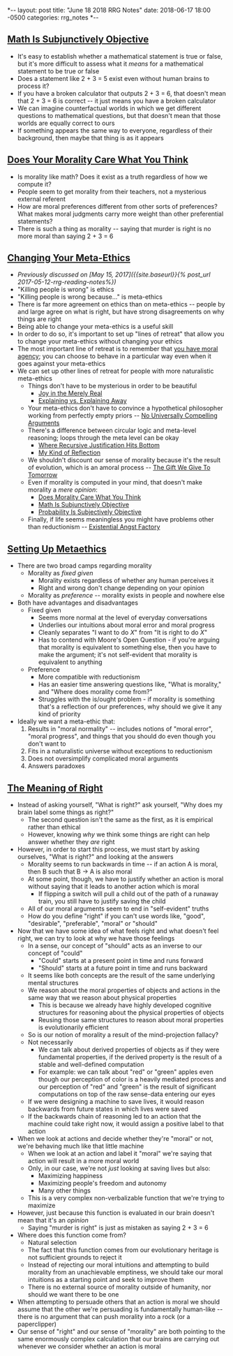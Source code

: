 *--
layout: post
title: "June 18 2018 RRG Notes"
date: 2018-06-17 18:00 -0500
categories: rrg_notes
*--

## [Math Is Subjunctively Objective](https://www.greaterwrong.com/posts/WAQ3qMD4vdXheQmui/math-is-subjunctively-objective)

* It's easy to establish whether a mathematical statement is true or false, but it's more difficult to assess what it *means* for a mathematical statement to be true or false
* Does a statement like 2 + 3 = 5 exist even without human brains to process it?
* If you have a broken calculator that outputs 2 + 3 = 6, that doesn't mean that 2 + 3 = 6 is correct -- it just means you have a broken calculator
* We can imagine counterfactual worlds in which we get different questions to mathematical questions, but that doesn't mean that those worlds are equally correct to ours
* If something appears the same way to everyone, regardless of their background, then maybe that thing is as it appears

## [Does Your Morality Care What You Think](https://www.greaterwrong.com/posts/GAR8gT3d9uCtr4kv8/does-your-morality-care-what-you-think)

* Is morality like math? Does it exist as a truth regardless of how we compute it?
* People seem to get morality from their teachers, not a mysterious external referent
* How are moral preferences different from other sorts of preferences? What makes moral judgments carry more weight than other preferential statements?
* There is such a thing as morality -- saying that murder is right is no more moral than saying 2 + 3 = 6

## [Changing Your Meta-Ethics](https://www.greaterwrong.com/posts/LhP2zGBWR5AdssrdJ/changing-your-metaethics)

* *Previously discussed on [May 15, 2017]({{site.baseurl}}{% post_url 2017-05-12-rrg-reading-notes%})*
* "Killing people is wrong" is ethics
* "Killing people is wrong because..." is meta-ethics
* There is far more agreement on ethics than on meta-ethics -- people by and large agree on what is right, but have strong disagreements on why things are right
* Being able to change your meta-ethics is a useful skill
* In order to do so, it's important to set up "lines of retreat" that allow you to change your meta-ethics without changing your ethics
* The most important line of retreat is to remember that [you have moral agency](https://www.greaterwrong.com/posts/K9JSM7d7bLJguMxEp/the-moral-void); you can choose to behave in a particular way even when it goes against your meta-ethics
* We can set up other lines of retreat for people with more naturalistic meta-ethics
    * Things don't have to be mysterious in order to be beautiful
        * [Joy in the Merely Real](https://www.greaterwrong.com/posts/x4dG4GhpZH2hgz59x/joy-in-the-merely-real)
        * [Explaining vs. Explaining Away](https://www.greaterwrong.com/posts/cphoF8naigLhRf3tu/explaining-vs-explaining-away)
    * Your meta-ethics don't have to convince a hypothetical philosopher working from perfectly empty priors -- [No Universally Compelling Arguments](https://www.greaterwrong.com/posts/PtoQdG7E8MxYJrigu/no-universally-compelling-arguments)
    * There's a difference between circular logic and meta-level reasoning; loops through the meta level can be okay
        * [Where Recursive Justification Hits Bottom](https://www.greaterwrong.com/posts/C8nEXTcjZb9oauTCW/where-recursive-justification-hits-bottom)
        * [My Kind of Reflection](https://www.greaterwrong.com/posts/TynBiYt6zg42StRbb/my-kind-of-reflection)
    * We shouldn't discount our sense of morality because it's the result of evolution, which is an amoral process -- [The Gift We Give To Tomorrow](https://www.greaterwrong.com/posts/pGvyqAQw6yqTjpKf4/the-gift-we-give-to-tomorrow)
    * Even if morality is computed in your mind, that doesn't make morality a *mere opinion*:
        * [Does Morality Care What You Think](https://www.greaterwrong.com/posts/GAR8gT3d9uCtr4kv8/does-your-morality-care-what-you-think)
        * [Math Is Subjunctively Objective](https://www.greaterwrong.com/posts/WAQ3qMD4vdXheQmui/math-is-subjunctively-objective)
        * [Probability Is Subjectively Objective](https://www.greaterwrong.com/posts/XhaKvQyHzeXdNnFKy/probability-is-subjectively-objective)
    * Finally, if life seems meaningless you might have problems other than reductionism -- [Existential Angst Factory](https://www.greaterwrong.com/posts/XhaKvQyHzeXdNnFKy/probability-is-subjectively-objective)

## [Setting Up Metaethics](https://www.greaterwrong.com/posts/T7tYmfD9j25uLwqYk/setting-up-metaethics)

* There are two broad camps regarding morality
    * Morality as *fixed given*
        * Morality exists regardless of whether any human perceives it
        * Right and wrong don't change depending on your opinion
    * Morality as *preference* -- morality exists in people and nowhere else
* Both have advantages and disadvantages
    * Fixed given
        * Seems more normal at the level of everyday conversations
        * Underlies our intuitions about moral error and moral progress
        * Cleanly separates "I want to do *X*" from "It is right to do *X*"
        * Has to contend with Moore's Open Question - if you're arguing that morality is equivalent to something else, then you have to make the argument; it's not self-evident that morality is equivalent to anything
    * Preference
        * More compatible with reductionism
        * Has an easier time answering questions like, "What is morality," and "Where does morality come from?"
        * Struggles with the is/ought problem - if morality is something that's a reflection of our preferences, why should we give it any kind of priority
* Ideally we want a meta-ethic that: 
    1. Results in "moral normality" -- includes notions of "moral error", "moral progress", and things that you should do even though you don't want to
    2. Fits in a naturalistic universe without exceptions to reductionism
    3. Does not oversimplify complicated moral arguments
    4. Answers paradoxes

## [The Meaning of Right](https://www.greaterwrong.com/posts/fG3g3764tSubr6xvs/the-meaning-of-right)

* Instead of asking yourself, "What is right?" ask yourself, "Why does my brain label some things as right?"
    * The second question isn't the same as the first, as it is empirical rather than ethical
    * However, knowing *why* we think some things are right can help answer whether they *are* right 
* However, in order to start this process, we must start by asking ourselves, "What is right?" and looking at the answers
    * Morality seems to run backwards in time -- if an action A is moral, then B such that B -> A is also moral
    * At some point, though, we have to justify whether an action is moral without saying that it leads to another action which is moral
        * If flipping a switch will pull a child out of the path of a runaway train, you still have to justify saving the child
    * All of our moral arguments seem to end in "self-evident" truths
    * How do you define "right" if you can't use words like, "good", "desirable", "preferable", "moral" or "should"
* Now that we have some idea of what feels right and what doesn't feel right, we can try to look at why we have those feelings
    * In a sense, our concept of "should" acts as an inverse to our concept of "could"
        * "Could" starts at a present point in time and runs forward
        * "Should" starts at a future point in time and runs backward
    * It seems like both concepts are the result of the same underlying mental structures
    * We reason about the moral properties of objects and actions in the same way that we reason about physical properties
        * This is because we already have highly developed cognitive structures for reasoning about the physical properties of objects
        * Reusing those same structures to reason about moral properties is evolutionarily efficient
    * So is our notion of morality a result of the mind-projection fallacy?
    * Not necessarily
        * We can talk about derived properties of objects as if they were fundamental properties, if the derived property is the result of a stable and well-defined computation
        * For example: we can talk about "red" or "green" apples even though our perception of color is a heavily mediated process and our perception of "red" and "green" is the result of significant computations on top of the raw sense-data entering our eyes
    * If we were designing a machine to save lives, it would reason backwards from future states in which lives were saved
    * If the backwards chain of reasoning led to an action that the machine could take right now, it would assign a positive label to that action
* When we look at actions and decide whether they're "moral" or not, we're behaving much like that little machine
    * When we look at an action and label it "moral" we're saying that action will result in a more moral world
    * Only, in our case, we're not *just* looking at saving lives but also:
        * Maximizing happiness
        * Maximizing people's freedom and autonomy
        * Many other things
    * This is a very complex non-verbalizable function that we're trying to maximize
* However, just because this function is evaluated in our brain doesn't mean that it's an *opinion*
    * Saying "murder is right" is just as mistaken as saying 2 + 3 = 6
* Where does this function come from?
    * Natural selection
    * The fact that this function comes from our evolutionary heritage is not sufficient grounds to reject it
    * Instead of rejecting our moral intuitions and attempting to build morality from an unachievable emptiness, we should take our moral intuitions as a starting point and seek to improve them
    * There is no external source of morality outside of humanity, nor should we want there to be one
* When attempting to persuade others that an action is moral we should assume that the other we're persuading is fundamentally human-like -- there is no argument that can push morality into a rock (or a paperclipper)
* Our sense of "right" and our sense of "morality" are both pointing to the same enormously complex calculation that our brains are carrying out whenever we consider whether an action is moral
